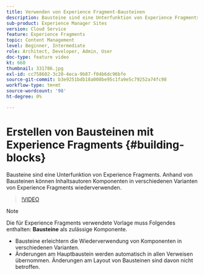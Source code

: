 ```yaml
---
title: Verwenden von Experience Fragment-Bausteinen
description: Bausteine sind eine Unterfunktion von Experience Fragments, die die Wiederverwendung von erstellten Komponenten in verschiedenen Varianten von Experience Fragments ermöglichen.
sub-product: Experience Manager Sites
version: Cloud Service
feature: Experience Fragments
topic: Content Management
level: Beginner, Intermediate
role: Architect, Developer, Admin, User
doc-type: feature video
kt: 660
thumbnail: 331786.jpg
exl-id: cc758602-3c20-4eca-9b87-f04b6dc96bfe
source-git-commit: b3e9251bdb18a008be95c1fa9e5c79252a74fc98
workflow-type: tm+mt
source-wordcount: '98'
ht-degree: 0%

---
```


# Erstellen von Bausteinen mit Experience Fragments {#building-blocks}


Bausteine sind eine Unterfunktion von Experience Fragments. Anhand von Bausteinen können Inhaltsautoren Komponenten in verschiedenen Varianten von Experience Fragments wiederverwenden.

>[!VIDEO](https://video.tv.adobe.com/v/331786?quality=12&learn=on)

>[!NOTE]
>
> Die für Experience Fragments verwendete Vorlage muss Folgendes enthalten: **Bausteine** als zulässige Komponente.

* Bausteine erleichtern die Wiederverwendung von Komponenten in verschiedenen Varianten.
* Änderungen am Hauptbaustein werden automatisch in allen Verweisen übernommen. Änderungen am Layout von Bausteinen sind davon nicht betroffen.
